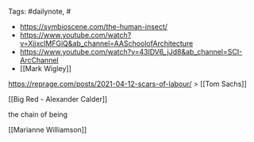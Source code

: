 

Tags: #dailynote, #
- https://symbioscene.com/the-human-insect/
- https://www.youtube.com/watch?v=XjjxcIMFGiQ&ab_channel=AASchoolofArchitecture
- https://www.youtube.com/watch?v=43lDV6_jJd8&ab_channel=SCI-ArcChannel
- [[Mark Wigley]]


https://reprage.com/posts/2021-04-12-scars-of-labour/ > [[Tom Sachs]]


[[Big Red - Alexander Calder]]

the chain of being

[[Marianne Williamson]]
